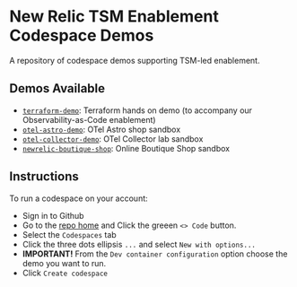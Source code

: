 # New Relic TSM Enablement Codespace Demos
A repository of codespace demos supporting TSM-led enablement.


## Demos Available

- [`terraform-demo`](./terraform-demo/readme.md): Terraform hands on demo (to accompany our Observability-as-Code enablement)
- [`otel-astro-demo`](./otel-astro-demo/readme.md): OTel Astro shop sandbox
- [`otel-collector-demo`](./otel-collector-demo/readme.md): OTel Collector lab sandbox
- [`newrelic-boutique-shop`](./newrelic-boutique-shop/readme.md): Online Boutique Shop sandbox

## Instructions
To run a codespace on your account:

- Sign in to Github
- Go to the [repo home](https://github.com/newrelic-experimental/tsm-enablement-workshops) and Click the greeen `<> Code` button.
- Select the `Codespaces` tab
- Click the three dots ellipsis `...` and select `New with options...`
- **IMPORTANT!** From the `Dev container configuration` option choose the demo you want to run.
- Click `Create codespace`
